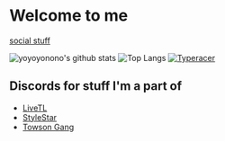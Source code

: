 # Welcome to me

[social stuff](https://social.ggrks.tk/)

![yoyoyonono's github stats](https://github-readme-stats.vercel.app/api?username=yoyoyonono)
![Top Langs](https://github-readme-stats.vercel.app/api/top-langs/?username=yoyoyonono)
[![Typeracer](https://data.typeracer.com/misc/badge?user=yoyoyonono)](https://data.typeracer.com/pit/profile?user=yoyoyonono)

## Discords for stuff I'm a part of

+ [LiveTL](https://discord.gg/uJrV3tmthg)
+ [StyleStar](https://discord.gg/sZ2jJKE)
+ [Towson Gang](https://discord.gg/AqrqZbA)

<!--
**yoyoyonono/yoyoyonono** is a ✨ _special_ ✨ repository because its `README.md` (this file) appears on your GitHub profile.

Here are some ideas to get you started:

- 🔭 I’m currently working on ...
- 🌱 I’m currently learning ...
- 👯 I’m looking to collaborate on ...
- 🤔 I’m looking for help with ...
- 💬 Ask me about ...
- 📫 How to reach me: ...
- 😄 Pronouns: ...
- ⚡ Fun fact: ...
-->
